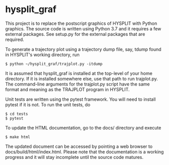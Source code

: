 # hysplit_graf

This project is to replace the postscript graphics of HYSPLIT with Python
graphics.  The source code is written using Python 3.7 and it requires a few
external packages.  See setup.py for the external packages that are required.

To generate a trajectory plot using a trajectory dump file, say, tdump found
in HYSPLIT's working directory, run

    $ python ~/hysplit_graf/trajplot.py -itdump

It is assumed that hysplit_graf is installed at the top-level of your home
directory.  If it is installed somewhere else, use that path to run
trajplot.py.  The command-line arguments for the trajplot.py script have the
same format and meaning as the TRAJPLOT program in HYSPLIT.

Unit tests are written using the pytest framework. You will need to install
pytest if it is not.  To run the unit tests, do

    $ cd tests
    $ pytest
    
To update the HTML documentation, go to the docs/ directory and execute

    $ make html

The updated document can be accessed by pointing a web browser to
docs/build/html/index.html.  Please note that the documentation is a working
progress and it will stay incomplete until the source code matures.
